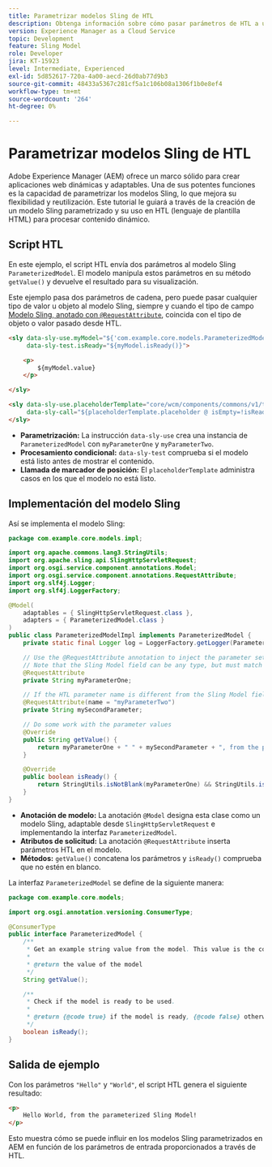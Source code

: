 ```yaml
---
title: Parametrizar modelos Sling de HTL
description: Obtenga información sobre cómo pasar parámetros de HTL a un modelo Sling en AEM.
version: Experience Manager as a Cloud Service
topic: Development
feature: Sling Model
role: Developer
jira: KT-15923
level: Intermediate, Experienced
exl-id: 5d852617-720a-4a00-aecd-26d0ab77d9b3
source-git-commit: 48433a5367c281cf5a1c106b08a1306f1b0e8ef4
workflow-type: tm+mt
source-wordcount: '264'
ht-degree: 0%

---
```


# Parametrizar modelos Sling de HTL

Adobe Experience Manager (AEM) ofrece un marco sólido para crear aplicaciones web dinámicas y adaptables. Una de sus potentes funciones es la capacidad de parametrizar los modelos Sling, lo que mejora su flexibilidad y reutilización. Este tutorial le guiará a través de la creación de un modelo Sling parametrizado y su uso en HTL (lenguaje de plantilla HTML) para procesar contenido dinámico.

## Script HTL

En este ejemplo, el script HTL envía dos parámetros al modelo Sling `ParameterizedModel`. El modelo manipula estos parámetros en su método `getValue()` y devuelve el resultado para su visualización.

Este ejemplo pasa dos parámetros de cadena, pero puede pasar cualquier tipo de valor u objeto al modelo Sling, siempre y cuando el tipo de campo [Modelo Sling, anotado con `@RequestAttribute`](#sling-model-implementation), coincida con el tipo de objeto o valor pasado desde HTL.

```html
<sly data-sly-use.myModel="${'com.example.core.models.ParameterizedModel' @ myParameterOne='Hello', myParameterTwo='World'}"
     data-sly-test.isReady="${myModel.isReady()}">

    <p>
        ${myModel.value}
    </p>

</sly>

<sly data-sly-use.placeholderTemplate="core/wcm/components/commons/v1/templates.html"
     data-sly-call="${placeholderTemplate.placeholder @ isEmpty=!isReady}">
</sly>
```

- **Parametrización:** La instrucción `data-sly-use` crea una instancia de `ParameterizedModel` con `myParameterOne` y `myParameterTwo`.
- **Procesamiento condicional:** `data-sly-test` comprueba si el modelo está listo antes de mostrar el contenido.
- **Llamada de marcador de posición:** El `placeholderTemplate` administra casos en los que el modelo no está listo.

## Implementación del modelo Sling

Así se implementa el modelo Sling:

```java
package com.example.core.models.impl;

import org.apache.commons.lang3.StringUtils;
import org.apache.sling.api.SlingHttpServletRequest;
import org.osgi.service.component.annotations.Model;
import org.osgi.service.component.annotations.RequestAttribute;
import org.slf4j.Logger;
import org.slf4j.LoggerFactory;

@Model(
    adaptables = { SlingHttpServletRequest.class },
    adapters = { ParameterizedModel.class }
)
public class ParameterizedModelImpl implements ParameterizedModel {
    private static final Logger log = LoggerFactory.getLogger(ParameterizedModelImpl.class);

    // Use the @RequestAttribute annotation to inject the parameter set in the HTL.
    // Note that the Sling Model field can be any type, but must match the type of object or value passed from HTL.
    @RequestAttribute
    private String myParameterOne;

    // If the HTL parameter name is different from the Sling Model field name, use the name attribute to specify the HTL parameter name
    @RequestAttribute(name = "myParameterTwo")
    private String mySecondParameter;

    // Do some work with the parameter values
    @Override
    public String getValue() {
        return myParameterOne + " " + mySecondParameter + ", from the parameterized Sling Model!";
    }

    @Override
    public boolean isReady() {
        return StringUtils.isNotBlank(myParameterOne) && StringUtils.isNotBlank(mySecondParameter);
    }
}
```

- **Anotación de modelo:** La anotación `@Model` designa esta clase como un modelo Sling, adaptable desde `SlingHttpServletRequest` e implementando la interfaz `ParameterizedModel`.
- **Atributos de solicitud:** La anotación `@RequestAttribute` inserta parámetros HTL en el modelo.
- **Métodos:** `getValue()` concatena los parámetros y `isReady()` comprueba que no estén en blanco.

La interfaz `ParameterizedModel` se define de la siguiente manera:

```java
package com.example.core.models;

import org.osgi.annotation.versioning.ConsumerType;

@ConsumerType
public interface ParameterizedModel {
    /**
     * Get an example string value from the model. This value is the concatenation of the two parameters.
     * 
     * @return the value of the model
     */
    String getValue();

    /**
     * Check if the model is ready to be used.
     *
     * @return {@code true} if the model is ready, {@code false} otherwise
     */
    boolean isReady();
}
```

## Salida de ejemplo

Con los parámetros `"Hello"` y `"World"`, el script HTL genera el siguiente resultado:

```html
<p>
    Hello World, from the parameterized Sling Model!
</p>
```

Esto muestra cómo se puede influir en los modelos Sling parametrizados en AEM en función de los parámetros de entrada proporcionados a través de HTL.
